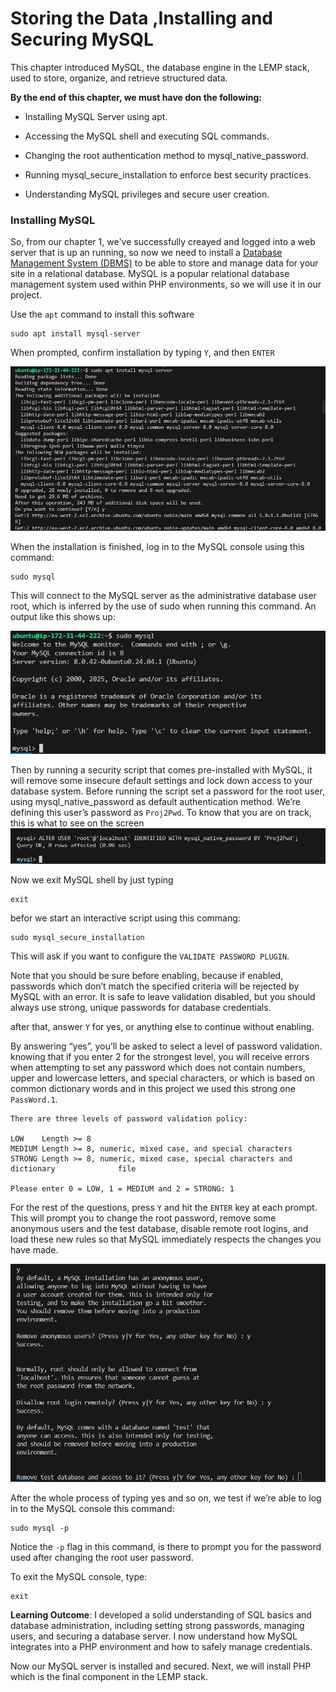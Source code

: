 # Storing the Data ,Installing and Securing MySQL

This chapter introduced MySQL, the database engine in the LEMP stack, used to store, organize, and retrieve structured data.

**By the end of this chapter, we must have don the following:**

- Installing MySQL Server using apt.

- Accessing the MySQL shell and executing SQL commands.

- Changing the root authentication method to mysql_native_password.

- Running mysql_secure_installation to enforce best security practices.

- Understanding MySQL privileges and secure user creation.

### Installing MySQL
So, from our chapter 1, we've successfully creayed and logged into a web server that is up an running, so now we need to install a  [Database Management System (DBMS)](https://en.wikipedia.org/wiki/Database#Database_management_system) to be able to store and manage data for your site in a relational database. MySQL is a popular relational database management system used within PHP environments, so we will use it in our project.

Use the `apt` command to install this software
```
sudo apt install mysql-server
```
When prompted, confirm installation by typing `Y`, and then `ENTER`

![image8](Images/image8.png)

When the installation is finished, log in to the MySQL console using this command:

```
sudo mysql
```
This will connect to the MySQL server as the administrative database user root, which is inferred by the use of sudo when running this command. An output like this shows up:

![image9](Images/image9.png)

Then by running a security script that comes pre-installed with MySQL, it will remove some insecure default settings and lock down access to your database system. Before running the script set a password for the root user, using mysql_native_password as default authentication method. We’re defining this user’s password as `Proj2Pwd`.
To know that you are on track, this is what to see on the screen
![image10](Images/image10.png)

Now we exit MySQL shell by just typing 
```
exit
``` 
befor we start an interactive script using this commang:
```
sudo mysql_secure_installation
```
This will ask if you want to configure the `VALIDATE PASSWORD PLUGIN`.

Note that you should be sure before enabling, because if enabled, passwords which don’t match the specified criteria will be rejected by MySQL with an error. It is safe to leave validation disabled, but you should always use strong, unique passwords for database credentials.

after that, answer `Y` for yes, or anything else to continue without enabling.

By answering “yes”, you’ll be asked to select a level of password validation. knowing that if you enter 2 for the strongest level, you will receive errors when attempting to set any password which does not contain numbers, upper and lowercase letters, and special characters, or which is based on common dictionary words and in this project we used this strong one `PassWord.1`.
```
There are three levels of password validation policy:

LOW    Length >= 8
MEDIUM Length >= 8, numeric, mixed case, and special characters
STRONG Length >= 8, numeric, mixed case, special characters and dictionary              file

Please enter 0 = LOW, 1 = MEDIUM and 2 = STRONG: 1
```
For the rest of the questions, press `Y` and hit the `ENTER` key at each prompt. This will prompt you to change the root password, remove some anonymous users and the test database, disable remote root logins, and load these new rules so that MySQL immediately respects the changes you have made.


![image101](Images/image101.png)

After the whole process of typing yes and so on, we test if we’re able to log in to the MySQL console this command:
```
sudo mysql -p
```

Notice the `-p` flag in this command, is there to prompt you for the password used after changing the root user password.

To exit the MySQL console, type:
```
exit
```
**Learning Outcome**:
I developed a solid understanding of SQL basics and database administration, including setting strong passwords, managing users, and securing a database server. I now understand how MySQL integrates into a PHP environment and how to safely manage credentials.

Now our MySQL server is installed and secured. Next, we will install PHP which is the final component in the LEMP stack.